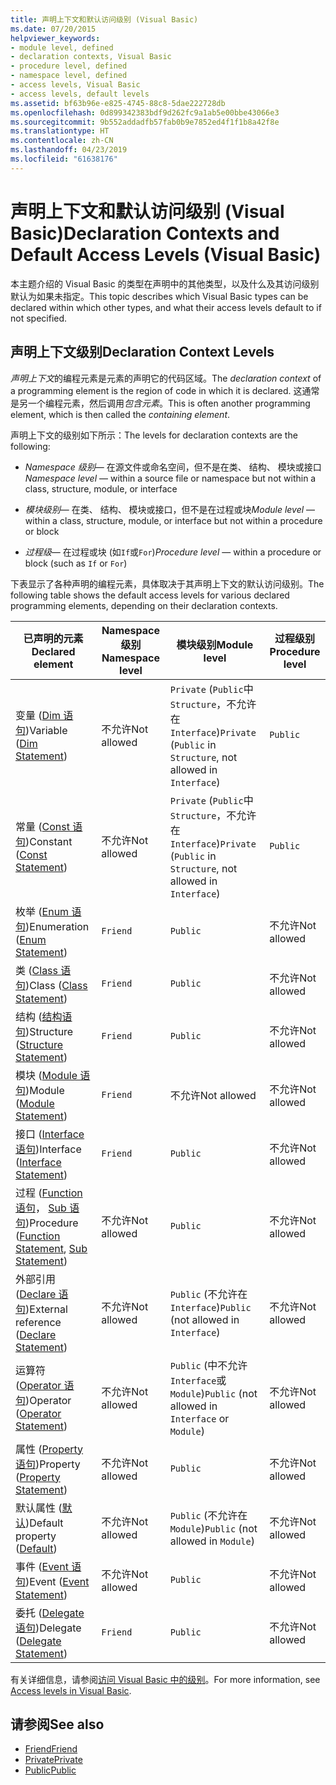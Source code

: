 ```yaml
---
title: 声明上下文和默认访问级别 (Visual Basic)
ms.date: 07/20/2015
helpviewer_keywords:
- module level, defined
- declaration contexts, Visual Basic
- procedure level, defined
- namespace level, defined
- access levels, Visual Basic
- access levels, default levels
ms.assetid: bf63b96e-e825-4745-88c8-5dae222728db
ms.openlocfilehash: 0d899342383bdf9d262fc9a1ab5e00bbe43066e3
ms.sourcegitcommit: 9b552addadfb57fab0b9e7852ed4f1f1b8a42f8e
ms.translationtype: HT
ms.contentlocale: zh-CN
ms.lasthandoff: 04/23/2019
ms.locfileid: "61638176"
---
```

# <a name="declaration-contexts-and-default-access-levels-visual-basic"></a><span data-ttu-id="30228-102">声明上下文和默认访问级别 (Visual Basic)</span><span class="sxs-lookup"><span data-stu-id="30228-102">Declaration Contexts and Default Access Levels (Visual Basic)</span></span>
<span data-ttu-id="30228-103">本主题介绍的 Visual Basic 的类型在声明中的其他类型，以及什么及其访问级别默认为如果未指定。</span><span class="sxs-lookup"><span data-stu-id="30228-103">This topic describes which Visual Basic types can be declared within which other types, and what their access levels default to if not specified.</span></span>  
  
## <a name="declaration-context-levels"></a><span data-ttu-id="30228-104">声明上下文级别</span><span class="sxs-lookup"><span data-stu-id="30228-104">Declaration Context Levels</span></span>  
 <span data-ttu-id="30228-105">*声明上下文*的编程元素是元素的声明它的代码区域。</span><span class="sxs-lookup"><span data-stu-id="30228-105">The *declaration context* of a programming element is the region of code in which it is declared.</span></span> <span data-ttu-id="30228-106">这通常是另一个编程元素，然后调用*包含元素*。</span><span class="sxs-lookup"><span data-stu-id="30228-106">This is often another programming element, which is then called the *containing element*.</span></span>  
  
 <span data-ttu-id="30228-107">声明上下文的级别如下所示：</span><span class="sxs-lookup"><span data-stu-id="30228-107">The levels for declaration contexts are the following:</span></span>  
  
- <span data-ttu-id="30228-108">*Namespace 级别*— 在源文件或命名空间，但不是在类、 结构、 模块或接口</span><span class="sxs-lookup"><span data-stu-id="30228-108">*Namespace level* — within a source file or namespace but not within a class, structure, module, or interface</span></span>  
  
- <span data-ttu-id="30228-109">*模块级别*— 在类、 结构、 模块或接口，但不是在过程或块</span><span class="sxs-lookup"><span data-stu-id="30228-109">*Module level* — within a class, structure, module, or interface but not within a procedure or block</span></span>  
  
- <span data-ttu-id="30228-110">*过程级*— 在过程或块 (如`If`或`For`)</span><span class="sxs-lookup"><span data-stu-id="30228-110">*Procedure level* — within a procedure or block (such as `If` or `For`)</span></span>  
  
 <span data-ttu-id="30228-111">下表显示了各种声明的编程元素，具体取决于其声明上下文的默认访问级别。</span><span class="sxs-lookup"><span data-stu-id="30228-111">The following table shows the default access levels for various declared programming elements, depending on their declaration contexts.</span></span>  
  
|<span data-ttu-id="30228-112">已声明的元素</span><span class="sxs-lookup"><span data-stu-id="30228-112">Declared element</span></span>|<span data-ttu-id="30228-113">Namespace 级别</span><span class="sxs-lookup"><span data-stu-id="30228-113">Namespace level</span></span>|<span data-ttu-id="30228-114">模块级别</span><span class="sxs-lookup"><span data-stu-id="30228-114">Module level</span></span>|<span data-ttu-id="30228-115">过程级别</span><span class="sxs-lookup"><span data-stu-id="30228-115">Procedure level</span></span>|  
|----------------------|---------------------|------------------|---------------------|  
|<span data-ttu-id="30228-116">变量 ([Dim 语句](../../../visual-basic/language-reference/statements/dim-statement.md))</span><span class="sxs-lookup"><span data-stu-id="30228-116">Variable ([Dim Statement](../../../visual-basic/language-reference/statements/dim-statement.md))</span></span>|<span data-ttu-id="30228-117">不允许</span><span class="sxs-lookup"><span data-stu-id="30228-117">Not allowed</span></span>|<span data-ttu-id="30228-118">`Private` (`Public`中`Structure`，不允许在`Interface`)</span><span class="sxs-lookup"><span data-stu-id="30228-118">`Private` (`Public` in `Structure`, not allowed in `Interface`)</span></span>|`Public`|  
|<span data-ttu-id="30228-119">常量 ([Const 语句](../../../visual-basic/language-reference/statements/const-statement.md))</span><span class="sxs-lookup"><span data-stu-id="30228-119">Constant ([Const Statement](../../../visual-basic/language-reference/statements/const-statement.md))</span></span>|<span data-ttu-id="30228-120">不允许</span><span class="sxs-lookup"><span data-stu-id="30228-120">Not allowed</span></span>|<span data-ttu-id="30228-121">`Private` (`Public`中`Structure`，不允许在`Interface`)</span><span class="sxs-lookup"><span data-stu-id="30228-121">`Private` (`Public` in `Structure`, not allowed in `Interface`)</span></span>|`Public`|  
|<span data-ttu-id="30228-122">枚举 ([Enum 语句](../../../visual-basic/language-reference/statements/enum-statement.md))</span><span class="sxs-lookup"><span data-stu-id="30228-122">Enumeration ([Enum Statement](../../../visual-basic/language-reference/statements/enum-statement.md))</span></span>|`Friend`|`Public`|<span data-ttu-id="30228-123">不允许</span><span class="sxs-lookup"><span data-stu-id="30228-123">Not allowed</span></span>|  
|<span data-ttu-id="30228-124">类 ([Class 语句](../../../visual-basic/language-reference/statements/class-statement.md))</span><span class="sxs-lookup"><span data-stu-id="30228-124">Class ([Class Statement](../../../visual-basic/language-reference/statements/class-statement.md))</span></span>|`Friend`|`Public`|<span data-ttu-id="30228-125">不允许</span><span class="sxs-lookup"><span data-stu-id="30228-125">Not allowed</span></span>|  
|<span data-ttu-id="30228-126">结构 ([结构语句](../../../visual-basic/language-reference/statements/structure-statement.md))</span><span class="sxs-lookup"><span data-stu-id="30228-126">Structure ([Structure Statement](../../../visual-basic/language-reference/statements/structure-statement.md))</span></span>|`Friend`|`Public`|<span data-ttu-id="30228-127">不允许</span><span class="sxs-lookup"><span data-stu-id="30228-127">Not allowed</span></span>|  
|<span data-ttu-id="30228-128">模块 ([Module 语句](../../../visual-basic/language-reference/statements/module-statement.md))</span><span class="sxs-lookup"><span data-stu-id="30228-128">Module ([Module Statement](../../../visual-basic/language-reference/statements/module-statement.md))</span></span>|`Friend`|<span data-ttu-id="30228-129">不允许</span><span class="sxs-lookup"><span data-stu-id="30228-129">Not allowed</span></span>|<span data-ttu-id="30228-130">不允许</span><span class="sxs-lookup"><span data-stu-id="30228-130">Not allowed</span></span>|  
|<span data-ttu-id="30228-131">接口 ([Interface 语句](../../../visual-basic/language-reference/statements/interface-statement.md))</span><span class="sxs-lookup"><span data-stu-id="30228-131">Interface ([Interface Statement](../../../visual-basic/language-reference/statements/interface-statement.md))</span></span>|`Friend`|`Public`|<span data-ttu-id="30228-132">不允许</span><span class="sxs-lookup"><span data-stu-id="30228-132">Not allowed</span></span>|  
|<span data-ttu-id="30228-133">过程 ([Function 语句](../../../visual-basic/language-reference/statements/function-statement.md)， [Sub 语句](../../../visual-basic/language-reference/statements/sub-statement.md))</span><span class="sxs-lookup"><span data-stu-id="30228-133">Procedure ([Function Statement](../../../visual-basic/language-reference/statements/function-statement.md), [Sub Statement](../../../visual-basic/language-reference/statements/sub-statement.md))</span></span>|<span data-ttu-id="30228-134">不允许</span><span class="sxs-lookup"><span data-stu-id="30228-134">Not allowed</span></span>|`Public`|<span data-ttu-id="30228-135">不允许</span><span class="sxs-lookup"><span data-stu-id="30228-135">Not allowed</span></span>|  
|<span data-ttu-id="30228-136">外部引用 ([Declare 语句](../../../visual-basic/language-reference/statements/declare-statement.md))</span><span class="sxs-lookup"><span data-stu-id="30228-136">External reference ([Declare Statement](../../../visual-basic/language-reference/statements/declare-statement.md))</span></span>|<span data-ttu-id="30228-137">不允许</span><span class="sxs-lookup"><span data-stu-id="30228-137">Not allowed</span></span>|<span data-ttu-id="30228-138">`Public` (不允许在`Interface`)</span><span class="sxs-lookup"><span data-stu-id="30228-138">`Public` (not allowed in `Interface`)</span></span>|<span data-ttu-id="30228-139">不允许</span><span class="sxs-lookup"><span data-stu-id="30228-139">Not allowed</span></span>|  
|<span data-ttu-id="30228-140">运算符 ([Operator 语句](../../../visual-basic/language-reference/statements/operator-statement.md))</span><span class="sxs-lookup"><span data-stu-id="30228-140">Operator ([Operator Statement](../../../visual-basic/language-reference/statements/operator-statement.md))</span></span>|<span data-ttu-id="30228-141">不允许</span><span class="sxs-lookup"><span data-stu-id="30228-141">Not allowed</span></span>|<span data-ttu-id="30228-142">`Public` (中不允许`Interface`或`Module`)</span><span class="sxs-lookup"><span data-stu-id="30228-142">`Public` (not allowed in `Interface` or `Module`)</span></span>|<span data-ttu-id="30228-143">不允许</span><span class="sxs-lookup"><span data-stu-id="30228-143">Not allowed</span></span>|  
|<span data-ttu-id="30228-144">属性 ([Property 语句](../../../visual-basic/language-reference/statements/property-statement.md))</span><span class="sxs-lookup"><span data-stu-id="30228-144">Property ([Property Statement](../../../visual-basic/language-reference/statements/property-statement.md))</span></span>|<span data-ttu-id="30228-145">不允许</span><span class="sxs-lookup"><span data-stu-id="30228-145">Not allowed</span></span>|`Public`|<span data-ttu-id="30228-146">不允许</span><span class="sxs-lookup"><span data-stu-id="30228-146">Not allowed</span></span>|  
|<span data-ttu-id="30228-147">默认属性 ([默认](../../../visual-basic/language-reference/modifiers/default.md))</span><span class="sxs-lookup"><span data-stu-id="30228-147">Default property ([Default](../../../visual-basic/language-reference/modifiers/default.md))</span></span>|<span data-ttu-id="30228-148">不允许</span><span class="sxs-lookup"><span data-stu-id="30228-148">Not allowed</span></span>|<span data-ttu-id="30228-149">`Public` (不允许在`Module`)</span><span class="sxs-lookup"><span data-stu-id="30228-149">`Public` (not allowed in `Module`)</span></span>|<span data-ttu-id="30228-150">不允许</span><span class="sxs-lookup"><span data-stu-id="30228-150">Not allowed</span></span>|  
|<span data-ttu-id="30228-151">事件 ([Event 语句](../../../visual-basic/language-reference/statements/event-statement.md))</span><span class="sxs-lookup"><span data-stu-id="30228-151">Event ([Event Statement](../../../visual-basic/language-reference/statements/event-statement.md))</span></span>|<span data-ttu-id="30228-152">不允许</span><span class="sxs-lookup"><span data-stu-id="30228-152">Not allowed</span></span>|`Public`|<span data-ttu-id="30228-153">不允许</span><span class="sxs-lookup"><span data-stu-id="30228-153">Not allowed</span></span>|  
|<span data-ttu-id="30228-154">委托 ([Delegate 语句](../../../visual-basic/language-reference/statements/delegate-statement.md))</span><span class="sxs-lookup"><span data-stu-id="30228-154">Delegate ([Delegate Statement](../../../visual-basic/language-reference/statements/delegate-statement.md))</span></span>|`Friend`|`Public`|<span data-ttu-id="30228-155">不允许</span><span class="sxs-lookup"><span data-stu-id="30228-155">Not allowed</span></span>|  
  
 <span data-ttu-id="30228-156">有关详细信息，请参阅[访问 Visual Basic 中的级别](../../../visual-basic/programming-guide/language-features/declared-elements/access-levels.md)。</span><span class="sxs-lookup"><span data-stu-id="30228-156">For more information, see [Access levels in Visual Basic](../../../visual-basic/programming-guide/language-features/declared-elements/access-levels.md).</span></span>  
  
## <a name="see-also"></a><span data-ttu-id="30228-157">请参阅</span><span class="sxs-lookup"><span data-stu-id="30228-157">See also</span></span>

- [<span data-ttu-id="30228-158">Friend</span><span class="sxs-lookup"><span data-stu-id="30228-158">Friend</span></span>](../../../visual-basic/language-reference/modifiers/friend.md)
- [<span data-ttu-id="30228-159">Private</span><span class="sxs-lookup"><span data-stu-id="30228-159">Private</span></span>](../../../visual-basic/language-reference/modifiers/private.md)
- [<span data-ttu-id="30228-160">Public</span><span class="sxs-lookup"><span data-stu-id="30228-160">Public</span></span>](../../../visual-basic/language-reference/modifiers/public.md)
